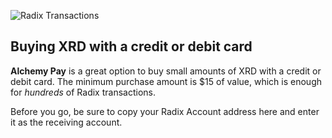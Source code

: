 ![Radix Transactions](/quests-images/key/3-KeyImage_BuyingXRD_Card.png)

## Buying XRD with a credit or debit card

**Alchemy Pay** is a great option to buy small amounts of XRD with a credit or debit card. The minimum purchase amount is $15 of value, which is enough for _hundreds_ of Radix transactions.

Before you go, be sure to copy your Radix Account address here and enter it as the receiving account.
